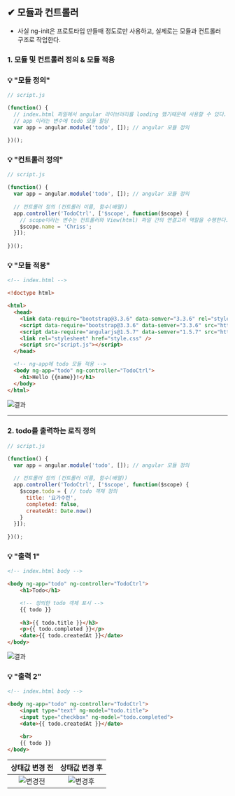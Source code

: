 ## ✔ 모듈과 컨트롤러
- 사실 ng-init은 프로토타입 만들때 정도로만 사용하고, 실제로는 모듈과 컨트롤러 구조로 작업한다.

### 1. 모듈 및 컨트롤러 정의 & 모듈 적용
### 💡 "모듈 정의"
```javascript
// script.js

(function() {
  // index.html 파일에서 angular 라이브러리를 loading 했기때문에 사용할 수 있다.
  // app 이라는 변수에 todo 모듈 할당
  var app = angular.module('todo', []); // angular 모듈 정의
  
})();
```

### 💡 "컨트롤러 정의"
```javascript
// script.js

(function() {
  var app = angular.module('todo', []); // angular 모듈 정의
  
  // 컨트롤러 정의 (컨트롤러 이름, 함수(배열))
  app.controller('TodoCtrl', ['$scope', function($scope) {
    // scope이라는 변수는 컨트롤러와 View(html) 파일 간의 연결고리 역할을 수행한다.
    $scope.name = 'Chriss';
  }]);
  
})();

```

### 💡 "모듈 적용"
```html
<!-- index.html -->

<!doctype html>

<html>
  <head>
    <link data-require="bootstrap@3.3.6" data-semver="3.3.6" rel="stylesheet" href="https://maxcdn.bootstrapcdn.com/bootstrap/3.3.6/css/bootstrap.min.css" />
    <script data-require="bootstrap@3.3.6" data-semver="3.3.6" src="https://maxcdn.bootstrapcdn.com/bootstrap/3.3.6/js/bootstrap.min.js"></script>
    <script data-require="angularjs@1.5.7" data-semver="1.5.7" src="https://ajax.googleapis.com/ajax/libs/angularjs/1.5.7/angular.min.js"></script>
    <link rel="stylesheet" href="style.css" />
    <script src="script.js"></script>
  </head>

  <!-- ng-app에 todo 모듈 적용 -->
  <body ng-app="todo" ng-controller="TodoCtrl">
    <h1>Hello {{name}}!</h1>
  </body>
</html>
```
![결과](https://user-images.githubusercontent.com/54324782/200099298-30d2cbe3-0817-40e5-a5a3-1c325ad9d321.png)

- - -
### 2. todo를 출력하는 로직 정의
```javascript
// script.js

(function() {
  var app = angular.module('todo', []); // angular 모듈 정의
  
  // 컨트롤러 정의 (컨트롤러 이름, 함수(배열))
  app.controller('TodoCtrl', ['$scope', function($scope) {
    $scope.todo = { // todo 객체 정의
      title: '요가수련',
      completed: false,
      createdAt: Date.now()
    }
  }]);
  
})();

```

### 💡 "출력 1"
```html
<!-- index.html body -->

<body ng-app="todo" ng-controller="TodoCtrl">
    <h1>Todo</h1>

    <!-- 정의한 todo 객체 표시 -->
    {{ todo }}
    
    <h3>{{ todo.title }}</h3>
    <p>{{ todo.completed }}</p>
    <date>{{ todo.createdAt }}</date>
</body>
```
![결과](https://user-images.githubusercontent.com/54324782/200099508-172cc5b7-a24f-4e50-882c-fa75518bedeb.png)

### 💡 "출력 2"
```html
<!-- index.html body -->

<body ng-app="todo" ng-controller="TodoCtrl">
    <input type="text" ng-model="todo.title">
    <input type="checkbox" ng-model="todo.completed">
    <date>{{ todo.createdAt }}</date>

    <br>
    {{ todo }}
</body>

```

| 상태값 변경 전 | 상태값 변경 후 |
|:--------:|:--------:|
| ![변경전](https://user-images.githubusercontent.com/54324782/200099772-c6dbb80e-4ea1-45f2-bd4c-a5480e4f69b6.png) | ![변경후](https://user-images.githubusercontent.com/54324782/200099782-7cbdb9b7-859c-465a-b61c-1f67edff7f40.png)
